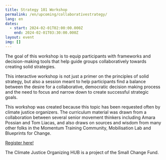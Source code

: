```yaml
---
title: Strategy 101 Workshop
permalink: /en/upcoming/collaborativestrategy/
lang: en
dates:
  - start: 2024-02-01T02:00:00.000Z
    end: 2024-02-01T03:30:00.000Z
layout: event
img: []
---
```

The goal of this workshop is to equip participants with frameworks and decision-making tools that help guide groups collaboratively towards creating solid strategies. 

This interactive workshop is not just a primer on the principles of solid strategy, but also a session meant to help participants find a balance between the desire for a collaborative, democratic decision making process and the need to focus and narrow down to create successful strategic goals. 

This workshop was created because this topic has been requested often by climate justice organizers. The curriculum material was drawn from a collaboration between several senior movement thinkers including Amara Possian and Tom Liacas, and also draws on sources and wisdom from many other folks in the Momentum Training Community, Mobilisation Lab and Blueprints for Change.

[R﻿egister here!](https://us02web.zoom.us/meeting/register/tZErd--qrzIvHNRDTFCgbrnKVGCGn6yeeCAW)

T﻿he Climate Justice Organizing HUB is a project of the Small Change Fund.
